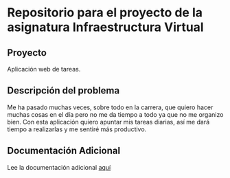 <h1>Repositorio para el proyecto de la asignatura Infraestructura Virtual</h1>
<h2>Proyecto</h2>
<p>Aplicación web de tareas.</p>
<h2>Descripción del problema</h2>
<p>Me ha pasado muchas veces, sobre todo en la carrera, que quiero hacer muchas cosas en el día pero no me da tiempo a todo ya que no me organizo bien. Con esta aplicación quiero apuntar mis tareas diarias, así me dará tiempo a realizarlas y me sentiré más productivo.</p>
<h2>Documentación Adicional</h2>
<p>Lee la documentación adicional <a href="./Documentacion/README.md">aquí<a>
